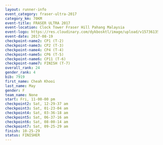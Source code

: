 ```yaml
---
layout: runner-info 
event_category: fraser-ultra-2017 
category_km: 70KM 
event-title: FRASER ULTRA 2017 
event-location: Clock Tower Fraser Hill Pahang Malaysia 
event-logo: https://res.cloudinary.com/dykbosktl/image/upload/v1573613535/Logo/logo_mfst7w.jpg 
event-date: 2017-08-19 
checkpoint-name2: CP1 (T-2) 
checkpoint-name3: CP2 (T-3) 
checkpoint-name4: CP4 (T-4) 
checkpoint-name5: CP6 (T-5) 
checkpoint-name6: CP11 (T-6) 
checkpoint-name7: FINISH (T-7) 
overall_rank: 24
gender_rank: 4
bib: 7919
first_name: Cheah Khooi
last_name: May
gender: F
team_name: None
start: Fri, 11-00-00 pm
checkpoint2: Sat, 12-29-37 am
checkpoint3: Sat, 01-23-04 am
checkpoint4: Sat, 03-36-18 am
checkpoint5: Sat, 06-37-16 am
checkpoint6: Sat, 08-00-14 am
checkpoint7: Sat, 09-25-29 am
finish: 10-25-29
status: FINISHER
---
```

